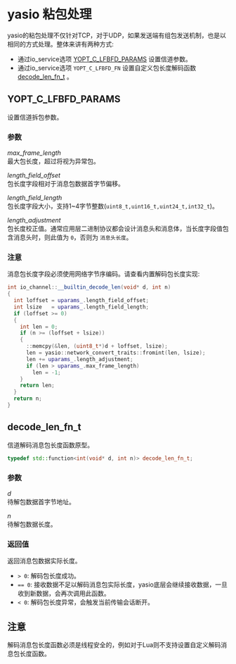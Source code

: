 # yasio 粘包处理

yasio的粘包处理不仅针对TCP，对于UDP，如果发送端有组包发送机制，也是以相同的方式处理。整体来讲有两种方式: <br/>

- 通过io_service选项 [YOPT_C_LFBFD_PARAMS](#lfbfd_params) 设置信道参数。
- 通过io_service选项 `YOPT_C_LFBFD_FN` 设置自定义包长度解码函数 [decode_len_fn_t](#decode_len_fn_t) 。

## <a name="lfbfd_params"></a> YOPT_C_LFBFD_PARAMS

设置信道拆包参数。

### 参数

*max_frame_length*<br/>
最大包长度，超过将视为异常包。

*length_field_offset*<br/>
包长度字段相对于消息包数据首字节偏移。

*length_field_length*<br/>
包长度字段大小，支持1~4字节整数(`uint8_t,uint16_t,uint24_t,int32_t`)。

*length_adjustment*<br/>
包长度校正值。通常应用层二进制协议都会设计消息头和消息体，当长度字段值包含消息头时，则此值为 `0`，否则为 `消息头长度`。

### 注意

消息包长度字段必须使用网络字节序编码。请查看内置解码包长度实现:

```cpp
int io_channel::__builtin_decode_len(void* d, int n)
{
  int loffset = uparams_.length_field_offset;
  int lsize   = uparams_.length_field_length;
  if (loffset >= 0)
  {
    int len = 0;
    if (n >= (loffset + lsize))
    {
      ::memcpy(&len, (uint8_t*)d + loffset, lsize);
      len = yasio::network_convert_traits::fromint(len, lsize);
      len += uparams_.length_adjustment;
      if (len > uparams_.max_frame_length)
        len = -1;
    }
    return len;
  }
  return n;
}
```

## decode_len_fn_t

信道解码消息包长度函数原型。

```cpp
typedef std::function<int(void* d, int n)> decode_len_fn_t;
```

### 参数

*d*<br/>
待解包数据首字节地址。

*n*<br/>
待解包数据长度。

### 返回值

返回消息包数据实际长度。

- `> 0`: 解码包长度成功。
- `== 0`: 接收数据不足以解码消息包实际长度，yasio底层会继续接收数据，一旦收到新数据，会再次调用此函数。
- `< 0`: 解码包长度异常，会触发当前传输会话断开。

## 注意

解码消息包长度函数必须是线程安全的，例如对于Lua则不支持设置自定义解码消息包长度函数。
